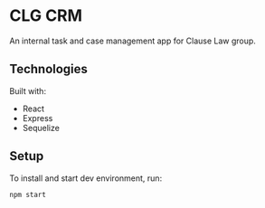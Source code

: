 # CLG CRM

An internal task and case management app for Clause Law group.

## Technologies

Built with:

- React
- Express
- Sequelize

## Setup

To install and start dev environment, run:

`npm start`
